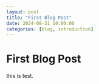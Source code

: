 ```yaml
---
layout: post
title: "First Blog Post"
date: 2024-08-31 10:00:00
categories: [blog, introduction]
---
```


# First Blog Post
this is test.
